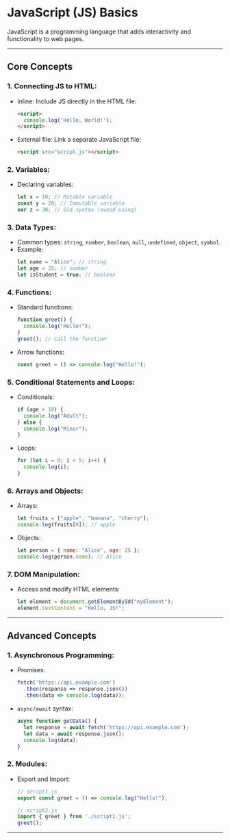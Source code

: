 # JavaScript (JS) Basics

JavaScript is a programming language that adds interactivity and functionality to web pages.

---

## **Core Concepts**

### **1. Connecting JS to HTML:**
- Inline: Include JS directly in the HTML file:
  ```html
  <script>
    console.log('Hello, World!');
  </script>
  ```
- External file: Link a separate JavaScript file:
  ```html
  <script src="script.js"></script>
  ```

### **2. Variables:**
- Declaring variables:
  ```javascript
  let x = 10; // Mutable variable
  const y = 20; // Immutable variable
  var z = 30; // Old syntax (avoid using)
  ```

### **3. Data Types:**
- Common types: `string`, `number`, `boolean`, `null`, `undefined`, `object`, `symbol`.
- Example:
  ```javascript
  let name = "Alice"; // string
  let age = 25; // number
  let isStudent = true; // boolean
  ```

### **4. Functions:**
- Standard functions:
  ```javascript
  function greet() {
    console.log("Hello!");
  }
  greet(); // Call the function
  ```
- Arrow functions:
  ```javascript
  const greet = () => console.log("Hello!");
  ```

### **5. Conditional Statements and Loops:**
- Conditionals:
  ```javascript
  if (age > 18) {
    console.log("Adult");
  } else {
    console.log("Minor");
  }
  ```
- Loops:
  ```javascript
  for (let i = 0; i < 5; i++) {
    console.log(i);
  }
  ```

### **6. Arrays and Objects:**
- Arrays:
  ```javascript
  let fruits = ["apple", "banana", "cherry"];
  console.log(fruits[0]); // apple
  ```
- Objects:
  ```javascript
  let person = { name: "Alice", age: 25 };
  console.log(person.name); // Alice
  ```

### **7. DOM Manipulation:**
- Access and modify HTML elements:
  ```javascript
  let element = document.getElementById("myElement");
  element.textContent = "Hello, JS!";
  ```

---

## **Advanced Concepts**

### **1. Asynchronous Programming:**
- Promises:
  ```javascript
  fetch('https://api.example.com')
    .then(response => response.json())
    .then(data => console.log(data));
  ```
- `async/await` syntax:
  ```javascript
  async function getData() {
    let response = await fetch('https://api.example.com');
    let data = await response.json();
    console.log(data);
  }
  ```

### **2. Modules:**
- Export and Import:
  ```javascript
  // script1.js
  export const greet = () => console.log("Hello!");

  // script2.js
  import { greet } from './script1.js';
  greet();
  ```

---
